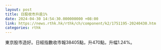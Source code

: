 ```yaml
---
layout: post
title: 日股收市升逾1%
date: 2024-04-30 14:54:30.000000000 +08:00
link: https://news.rthk.hk/rthk/ch/component/k2/1751195-20240430.htm
categories: rthk
---
```


東京股市造好。日經指數收市報38405點，升470點，升幅1.24%。
